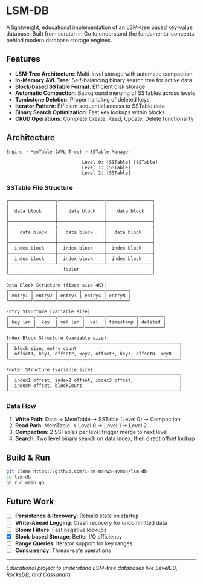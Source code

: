 #  LSM-DB

A lightweight, educational implementation of an LSM-tree based key-value database. Built from scratch in Go to understand the fundamental concepts behind modern database storage engines.


## Features

- **LSM-Tree Architecture**: Multi-level storage with automatic compaction
- **In-Memory AVL Tree**: Self-balancing binary search tree for active data
- **Block-based SSTable Format**: Efficient disk storage
- **Automatic Compaction**: Background merging of SSTables across levels
- **Tombstone Deletion**: Proper handling of deleted keys
- **Iterator Pattern**: Efficient sequential access to SSTable data
- **Binary Search Optimization**: Fast key lookups within blocks
- **CRUD Operations**: Complete Create, Read, Update, Delete functionality

## Architecture

```
Engine → MemTable (AVL Tree) → SSTable Manager
                                     ↓
                            Level 0: [SSTable] [SSTable]
                            Level 1: [SSTable]
                            Level 2: [SSTable]
```

### SSTable File Structure

```
┌─────────────────┐─────────────────┐─────────────────┐
|                 |                 |                 |
│  data block     │    data block   │    data block   │
│                 │                 │                 │
├─────────────────┼─────────────────┼─────────────────┤      
│                 |                 |                 |
|    data block   │   data block    │   data block    │           
│                 │                 │                 │               
├─────────────────┼─────────────────┼─────────────────┤             
│  index block    │  index block    │  index block    │ 
├─────────────────┼─────────────────┼─────────────────┤            
│  index block    │  index block    │  index block    │   
├─────────────────┘─────────────────┘─────────────────┤        
│                    footer                           │               
└─────────────────────────────────────────────────────┘

Data Block Structure (fixed size 4K):
┌────────┐────────┐────────┐────────┐────────┐
│ entry1 | entry2 | entry3 | entry4 | entryN |          
└────────┘────────┘─────────────────┘────────┘

Entry Structure (variable size)
┌─────────┐───────┐─────────┐───────┐───────────┐─────────┐
│ key len |  key  | val len |  val  | timestamp | deleted |    
└─────────┘───────┘─────────┘───────┘───────────┘─────────┘

Index Block Structure (variable size):
┌───────────────────────────────────────────────────────────────┐
│  block size, entry count                                      │
│  offset1, key1, offset2, key2, offset3, key3, offsetN, keyN   │
└───────────────────────────────────────────────────────────────┘

Footer Structure (variable size):
┌───────────────────────────────────────────────────────────────┐
│  index1 offset, index2 offset, index3 offset,                 │
│  indexN offset, blockCount                                    │
└───────────────────────────────────────────────────────────────┘
```


### Data Flow
1. **Write Path**: Data → MemTable → SSTable (Level 0) → Compaction
2. **Read Path**: MemTable → Level 0 → Level 1 → Level 2...
3. **Compaction**: 2 SSTables per level trigger merge to next level
4. **Search**: Two level binary search on data index, then direct offset lookup


## Build & Run

```bash
git clone https://github.com/i-am-marwa-ayman/lsm-db
cd lsm-db
go run main.go
```

## Future Work
- [ ] **Persistence & Recovery**: Rebuild state on startup
- [ ] **Write-Ahead Logging**: Crash recovery for uncommitted data  
- [ ] **Bloom Filters**: Fast negative lookups
- [x] **Block-based Storage**: Better I/O efficiency
- [ ] **Range Queries**: Iterator support for key ranges
- [ ] **Concurrency**: Thread-safe operations

---

*Educational project to understand LSM-tree databases like LevelDB, RocksDB, and Cassandra.*
